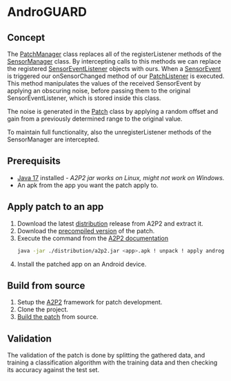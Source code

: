 # AndroGUARD

## Concept

The [PatchManager](./AndroGUARD/app/src/main/java/com/androguard/PatchManager.java) class replaces all of the registerListener methods of the [SensorManager](https://developer.android.com/reference/android/hardware/SensorManager) class.
By intercepting calls to this methods we can replace the registered [SensorEventListener](https://developer.android.com/reference/android/hardware/SensorEventListener) objects with ours.
When a [SensorEvent](https://developer.android.com/reference/android/hardware/SensorEvent) is triggered our onSensorChanged method of our [PatchListener](./AndroGUARD/app/src/main/java/com/androguard/PatchListener.java) is executed.
This method manipulates the values of the received SensorEvent by applying an obscuring noise, before passing them to the original SensorEventListener, which is stored inside this class.

The noise is generated in the [Patch](./AndroGUARD/app/src/main/java/com/androguard/Patch.java) class by applying a random offset and gain from a previously determined range to the original value.

To maintain full functionality, also the unregisterListener methods of the SensorManager are intercepted.

## Prerequisits
- [Java 17](https://adoptium.net/de/temurin/releases/?version=17) installed *- A2P2 jar works on Linux, might not work on Windows.*
- An apk from the app you want the patch apply to.
  
## Apply patch to an app
1. Download the latest [distribution](https://extgit.iaik.tugraz.at/fdraschbacher/a2p2/-/blob/main/a2p2_distribution_v1.0.1.zip?ref_type=heads) release from A2P2 and extract it.
2. Download the [precompiled version](./androguard_static.zip) of the patch.
3. Execute the command from the [A2P2 documentation](https://extgit.iaik.tugraz.at/fdraschbacher/a2p2/-/tree/main/distribution/docs?ref_type=heads)
    ```bash
    java -jar ./distribution/a2p2.jar <app>.apk ! unpack ! apply androguard_static.zip static ! pack ! sign ! ./
    ```
4. Install the patched app on an Android device.

## Build from source
1. Setup the [A2P2](https://extgit.iaik.tugraz.at/fdraschbacher/a2p2/-/tree/main?ref_type=heads) framework for patch development.
2. Clone the project.
3. [Build the patch](https://extgit.iaik.tugraz.at/fdraschbacher/a2p2/-/blob/main/distribution/docs/developing_patches.md?ref_type=heads#building-patches) from source.

## Validation
The validation of the patch is done by splitting the gathered data, and training a classification algorithm with the training data and then checking its accuracy against the test set.  
